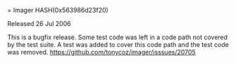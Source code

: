 = Imager HASH(0x563986d23f20)

Released 26 Jul 2006

This is a bugfix release.
Some test code was left in a code path not covered by the test suite. A test was added to cover this code path and the test code was removed. https://github.com/tonycoz/imager/isssues/20705